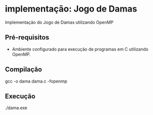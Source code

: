 # implementação: Jogo de Damas
Implementação do Jogo de Damas utilizando OpenMP

## Pré-requisitos

- Ambiente configurado para execução de programas em C utilizando OpenMP.

## Compilação

gcc -o dama dama.c -fopenmp

## Execução

./dama.exe
